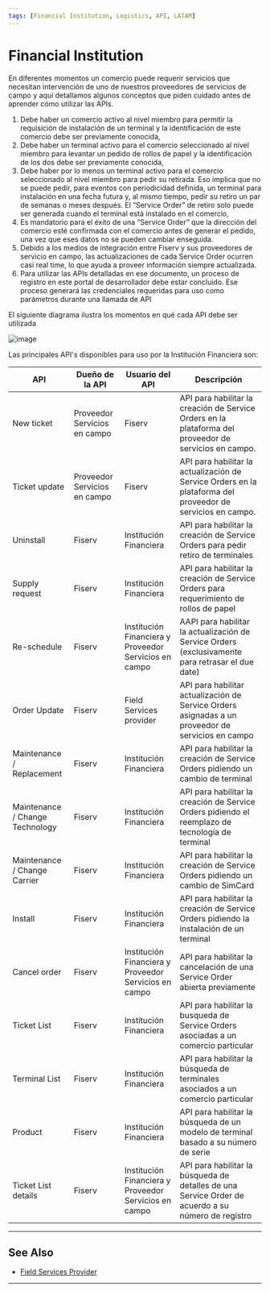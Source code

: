 ```yaml
---
tags: [Financial Institution, Logistics, API, LATAM]
---
```


# Financial Institution

En diferentes momentos un comercio puede requerir servicios que necesitan intervención de uno de nuestros proveedores de servicios de campo y aquí detallamos algunos conceptos que piden cuidado antes de aprender cómo utilizar las APIs.

1. Debe haber un comercio activo al nivel miembro para permitir la requisición de instalación de un terminal y la identificación de este comercio debe ser previamente conocida,
2. Debe haber un terminal activo para el comercio seleccionado al nivel miembro para levantar un pedido de rollos de papel y la identificación de los dos debe ser previamente conocida,
3. Debe haber por lo menos un terminal activo para el comercio seleccionado al nivel miembro para pedir su retirada. Eso implica que no se puede pedir, para eventos con periodicidad definida, un terminal para instalación en una fecha futura y, al mismo tiempo, pedir su retiro un par de semanas o meses después. El “Service Order” de retiro solo puede ser generada cuando el terminal está instalado en el comercio,
4. Es mandatorio para el éxito de una ”Service Order” que la dirección del comercio esté confirmada con el comercio antes de generar el pedido, una vez que eses datos no se pueden cambiar enseguida.
5. Debido a los medios de integración entre Fiserv y sus proveedores de servicio en campo, las actualizaciones de cada Service Order ocurren casi real time, lo que ayuda a proveer información siempre actualizada.
6. Para utilizar las APIs detalladas en ese documento, un proceso de registro en este portal de desarrollador debe estar concluido. Ese proceso generará las credenciales requeridas para uso como parámetros durante una llamada de API

El siguiente diagrama ilustra los momentos en qué cada API debe ser utilizada

![image](https://user-images.githubusercontent.com/111396588/213576554-0bda6765-1bdf-4a55-9770-11b293dfd999.png)

Las principales API's disponibles para uso por la Institución Financiera son:

|API|	Dueño de la API	|	Usuario del API|	Descripción|
|---|-------------|---------|-----------|
|New ticket|	Proveedor Servicios en campo|	Fiserv|API para habilitar la creación de Service Orders en la plataforma del proveedor de servicios en campo.|
|Ticket update|	Proveedor Servicios en campo|	Fiserv|	API para habilitar la actualización de Service Orders en la plataforma del proveedor de servicios en campo.|
|Uninstall|	Fiserv|	Institución Financiera|	API para habilitar la creación de Service Orders para pedir retiro de terminales|
|Supply request|	Fiserv|	Institución Financiera|	API para habilitar la creación de Service Orders para requerimiento de rollos de papel|
|Re-schedule|	Fiserv|	Institución Financiera y Proveedor Servicios en campo|	AAPI para habilitar la actualización de Service Orders (exclusivamente para retrasar el due date)|
|Order Update|	Fiserv|	Field Services provider|	API para habilitar actualización de Service Orders asignadas a un proveedor de servicios en campo|
|Maintenance / Replacement|	Fiserv|	Institución Financiera|	API para habilitar la creación de Service Orders pidiendo un cambio de terminal|
|Maintenance / Change Technology|	Fiserv|	Institución Financiera|	API para habilitar la creación de Service Orders pidiendo el reemplazo de tecnología de terminal|
|Maintenance / Change Carrier|	Fiserv|	Institución Financiera|	API para habilitar la creación de Service Orders pidiendo un cambio de SimCard|
|Install|	Fiserv|	Institución Financiera|	API para habilitar la creación de Service Orders pidiendo la instalación de un terminal|
|Cancel order|	Fiserv|	Institución Financiera y Proveedor Servicios en campo|	API para habilitar la cancelación de una Service Order abierta previamente|
|Ticket List|	Fiserv|	Institución Financiera|	API para habilitar la busqueda de Service Orders asociadas a un comercio particular|
|Terminal List|	Fiserv	|Institución Financiera|	API para habilitar la búsqueda de terminales asociados a un comercio particular|
|Product|	Fiserv|	Institución Financiera|	API para habilitar la búsqueda de un modelo de terminal basado a su número de serie|
|Ticket List details|	Fiserv|	Institución Financiera y Proveedor Servicios en campo|	API para habilitar la búsqueda de detalles de una Service Order de acuerdo a su número de registro|

---

## See Also

- [Field Services Provider](?path=docs/español/logistics/2-2-field-services-provider.md )

---

